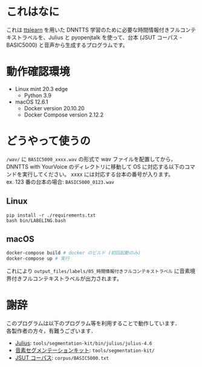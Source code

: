 # これはなに
これは [ttslearn](https://github.com/r9y9/ttslearn) を用いた DNNTTS 学習のために必要な時間情報付きフルコンテキストラベルを、Julius と pyopenjtalk を使って、台本 (JSUT コーパス - BASIC5000) と音声から生成するプログラムです。
# 動作確認環境
* Linux mint 20.3 edge
  * Python 3.9
* macOS 12.6.1
  * Docker version 20.10.20
  * Docker Compose version 2.12.2
# どうやって使うの
`/wav/` に `BASIC5000_xxxx.wav` の形式で wav ファイルを配置してから，DNNTTS with YourVoice のディレクトリに移動して OS に対応する以下のコマンドを実行してください。 xxxx には対応する台本の番号が入ります。<br>
ex. 123 番の台本の場合: `BASIC5000_0123.wav`
## Linux
```
pip install -r ./requirements.txt
bash bin/LABELING.bash
```
## macOS
```bash
docker-compose build # docker のビルド (初回起動のみ)
docker-compose up # 実行
```

これにより `output_files/labels/05_時間情報付きフルコンテキストラベル` に音素境界付きフルコンテキストラベルが出力されます。
# 謝辞
このプログラムは以下のプログラム等を利用することで動作しています．<br>
各製作者の方々，有難うございます．<br>
* [Julius](https://julius.osdn.jp/index.php?q=newjulius.html): `tools/segmentation-kit/bin/julius/julius-4.6`
* [音素セグメンテーションキット](https://julius.osdn.jp/index.php?q=ouyoukit.html): `tools/segmentation-kit/`
* [JSUT コーパス](https://sites.google.com/site/shinnosuketakamichi/publication/jsut): `corpus/BASIC5000.txt`
